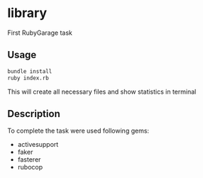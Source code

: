 # library

First RubyGarage task

## Usage

```bash
bundle install
ruby index.rb
```

This will create all necessary files and show statistics in terminal

## Description

To complete the task were used following gems:
  * activesupport
  * faker
  * fasterer
  * rubocop